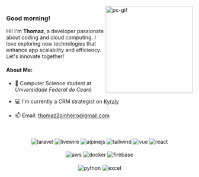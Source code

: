 <img align="right" height="235em" alt="pc-gif" src="https://bestanimations.com/media/computers/614012262funny-computer-animated-gif-16.gif">

### Good morning!

Hi! I'm __Thomaz__, a developer passionate about coding and cloud computing. I love exploring new technologies that enhance app scalability and efficiency. Let's innovate together!

#### About Me:

- 📖 Computer Science student at _Universidade Federal do Ceará_

- 💻 I'm currently a CRM strategist on [Kyraly](https://kyraly.com/)

- 📫 Email: thomaz2pinheiro@gmail.com

##
  
<div align="center" style="display: inline_block"><br>
  <img align="center" alt="laravel" src="https://img.shields.io/badge/laravel-%23FF2D20.svg?style=for-the-badge&logo=laravel&logoColor=white">
  <img align="center" alt="livewire" src="https://img.shields.io/badge/livewire-4e56a6?style=for-the-badge&logo=livewire&logoColor=white">
  <img align="center" alt="alpinejs" src="https://img.shields.io/badge/Alpine%20JS-8BC0D0?style=for-the-badge&logo=alpinedotjs&logoColor=black">
  <img align="center" alt="tailwind" src="https://img.shields.io/badge/tailwindcss-%2338B2AC.svg?style=for-the-badge&logo=tailwind-css&logoColor=white">
  <img align="center" alt="vue" src="https://img.shields.io/badge/Vue%20js-35495E?style=for-the-badge&logo=vuedotjs&logoColor=4FC08D">
  <img align="center" alt="react" src="https://img.shields.io/badge/react-%2320232a.svg?style=for-the-badge&logo=react&logoColor=%2361DAFB">
</div>

<div align="center" style="display: inline_block"><br>
  <img align="center" alt="aws" src="https://img.shields.io/badge/Amazon_AWS-FF9900?style=for-the-badge&logo=amazonaws&logoColor=white">
  <img align="center" alt="docker" src="https://img.shields.io/badge/Docker-2CA5E0?style=for-the-badge&logo=docker&logoColor=white">
  <img align="center" alt="firebase" src="https://img.shields.io/badge/firebase-ffca28?style=for-the-badge&logo=firebase&logoColor=black">
</div>

<div align="center" style="display: inline_block"><br>
  <img align="center" alt="python" src="https://img.shields.io/badge/python-3670A0?style=for-the-badge&logo=python&logoColor=ffdd54">
  <img align="center" alt="excel" src="https://img.shields.io/badge/Microsoft_Excel-217346?style=for-the-badge&logo=microsoft-excel&logoColor=white">
</div>
